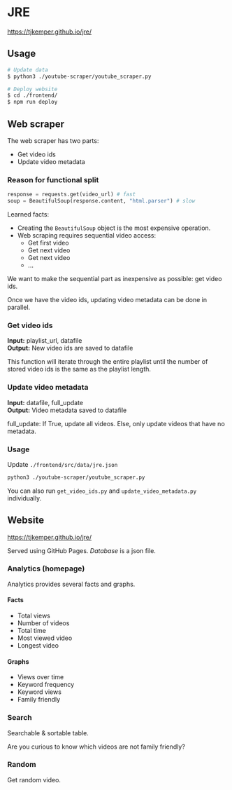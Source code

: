 # JRE
https://tjkemper.github.io/jre/

## Usage
```sh
# Update data
$ python3 ./youtube-scraper/youtube_scraper.py

# Deploy website
$ cd ./frontend/
$ npm run deploy
```

## Web scraper
The web scraper has two parts:
* Get video ids
* Update video metadata

### Reason for functional split

```python
response = requests.get(video_url) # fast
soup = BeautifulSoup(response.content, "html.parser") # slow
```

Learned facts:
* Creating the `BeautifulSoup` object is the most expensive operation.
* Web scraping requires sequential video access: 
  * Get first video
  * Get next video
  * Get next video
  * ...

We want to make the sequential part as inexpensive as possible: get video ids.

Once we have the video ids, updating video metadata can be done in parallel.

### Get video ids
**Input:** playlist_url, datafile  
**Output:** New video ids are saved to datafile

This function will iterate through the entire playlist until the number of stored video ids is the same as the playlist length.

### Update video metadata
**Input:** datafile, full_update  
**Output:** Video metadata saved to datafile

full_update: If True, update all videos.  Else, only update videos that have no metadata.

### Usage
Update `./frontend/src/data/jre.json`
```sh
python3 ./youtube-scraper/youtube_scraper.py
```

You can also run `get_video_ids.py` and `update_video_metadata.py` individually.

## Website
https://tjkemper.github.io/jre/

Served using GitHub Pages.  *Database* is a json file.

### Analytics (homepage)
Analytics provides several facts and graphs.

#### Facts
* Total views
* Number of videos
* Total time
* Most viewed video
* Longest video

#### Graphs
* Views over time
* Keyword frequency
* Keyword views
* Family friendly

### Search
Searchable & sortable table.

Are you curious to know which videos are not family friendly?

### Random
Get random video.
